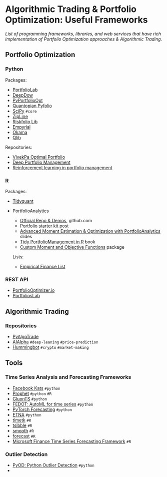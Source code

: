 
# Algorithmic Trading & Portfolio Optimization: Useful Frameworks

_List of programming frameworks, libraries, and web services that have rich implementation of Portfolio Optimization approaches & Algorithmic Trading._

## Portfolio Optimization

### Python

Packages:

- [PortfolioLab](https://hudson-and-thames-portfoliolab.readthedocs-hosted.com/en/latest/)
- [DeepDow](https://deepdow.readthedocs.io/en/latest/#)
- [PyPortfolioOpt](https://pyportfolioopt.readthedocs.io/en/latest/)
- [Quantopian Pyfolio](https://github.com/quantopian/pyfolio)
- [SciPy](https://towardsdatascience.com/portfolio-optimization-with-scipy-aa9c02e6b937) `#core`
- [ZipLine](https://github.com/quantopian/zipline)
- [Riskfolio Lib](https://riskfolio-lib.readthedocs.io/en/latest/)
- [Empyrial](https://empyrial.gitbook.io/empyrial/)
- [Okama](https://okama.readthedocs.io/en/master/index.html)
- [Qlib](https://github.com/microsoft/qlib)

Repositories:

- [VivekPa Optimal Portfolio](https://github.com/VivekPa/OptimalPortfolio)
- [Deep Portfolio Management](https://github.com/Rachnog/Deep-Portfolio-Management)
- [Reinforcement learning in portfolio management](https://github.com/liangzp/Reinforcement-learning-in-portfolio-management-)

### R

Packages:

- [Tidyquant](https://business-science.github.io/tidyquant/)
- PortfolioAnalytics
  - [Official Repo & Demos](https://github.com/R-Finance/PortfolioAnalytics/tree/master/demo), github.com
  - [Portfolio starter kit](https://www.optionstocksmachines.com/post/portfolio-starter-kit/) post
  - [Advanced Moment Estimation & Optimization with PortfolioAnalytics](https://rossb34.github.io/PortfolioAnalyticsPresentation2015/#1) slides
  - [Tidy PortfolioManagement in R](https://bookdown.org/sstoeckl/Tidy_Portfoliomanagement_in_R/s-4portfolios.html#mean-cvar-portfolios) book
  - [Custom Moment and Objective Functions](https://cran.r-project.org/web/packages/PortfolioAnalytics/vignettes/custom_moments_objectives.pdf) package

  Lists:

  - [Empirical Finance List](https://cran.r-project.org/web/views/Finance.html)

### REST API

- [PortfolioOptimizer.io](https://docs.portfoliooptimizer.io/index.html#tag--Portfolio-Optimization)
- [PortfoliosLab](https://portfolioslab.com/tools)

## Algorithmic Trading

### Repositories

- [PyAlgoTrade](https://gbeced.github.io/pyalgotrade/)
- [AIAlpha](https://github.com/VivekPa/AIAlpha) `#deep-leaning` `#price-prediction`
- [Hummingbot](https://github.com/CoinAlpha/hummingbot) `#crypto` `#market-making`

## Tools

### Time Series Analysis and Forecasting Frameworks

- [Facebook Kats](https://facebookresearch.github.io/Kats/) `#python`
- [Prophet](https://github.com/facebook/prophet) `#python` `#R`
- [GluonTS](https://ts.gluon.ai/) `#python`
- [FEDOT: AutoML for time series](https://fedot.readthedocs.io/en/latest/) `#python`
- [PyTorch Forecasting](https://pytorch-forecasting.readthedocs.io/en/latest/) `#python`
- [ETNA](https://etna.tinkoff.ru/) `#python`
- [timetk](https://business-science.github.io/timetk/) `#R`
- [tsibble](https://r-analytics.blogspot.com/2019/12/tsibble.html) `#R`
- [smooth](https://cran.r-project.org/web/packages/smooth/smooth.pdf) `#R`
- [forecast](https://cran.r-project.org/web/packages/forecast/forecast.pdf) `#R`
- [Microsoft Finance Time Series Forecasting Framework](https://github.com/microsoft/finnts) `#R`

### Outlier Detection

- [PyOD: Python Outlier Detection](https://github.com/yzhao062/pyod) `#python`
-
